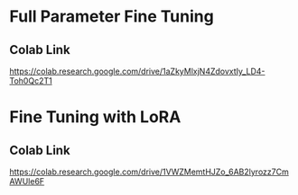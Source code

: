 # Full Parameter Fine Tuning
## Colab Link
https://colab.research.google.com/drive/1aZkyMlxjN4ZdovxtIy_LD4-Toh0Qc2T1
# Fine Tuning with LoRA
## Colab Link
https://colab.research.google.com/drive/1VWZMemtHJZo_6AB2lyrozz7CmAWUle6F

